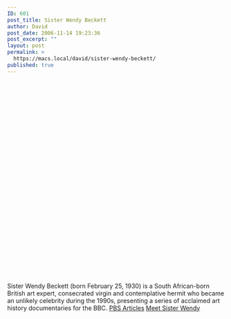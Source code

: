 ```yaml
---
ID: 601
post_title: Sister Wendy Beckett
author: David
post_date: 2006-11-14 19:23:36
post_excerpt: ""
layout: post
permalink: >
  https://macs.local/david/sister-wendy-beckett/
published: true
---
```

<object width="625" height="465"><param name="movie" value="http://www.youtube.com/v/8pJsyXM0uVI&rel=1"></param><param name="wmode" value="transparent"></param><embed src="http://www.youtube.com/v/8pJsyXM0uVI&rel=1" type="application/x-shockwave-flash" wmode="transparent" width="625" height="465"></embed></object>
Sister Wendy Beckett (born February 25, 1930) is a South African-born British art expert, consecrated virgin and contemplative hermit who became an unlikely celebrity during the 1990s, presenting a series of acclaimed art history documentaries for the BBC.
<a href="http://www.pbs.org/wgbh/sisterwendy/works/index.html">PBS Articles</a>
<a href="http://www.pbs.org/wgbh/sisterwendy/meet/index.html">Meet Sister Wendy</a>